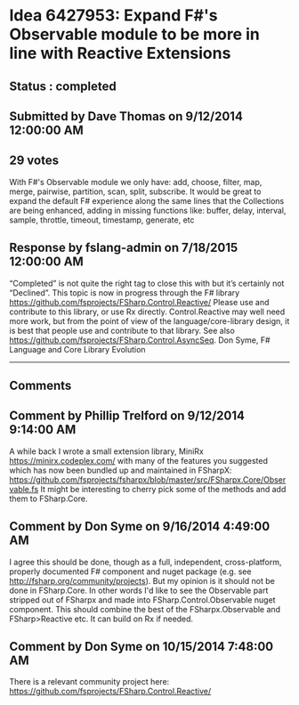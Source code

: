 # Idea 6427953: Expand F#'s Observable module to be more in line with Reactive Extensions #

## Status : completed

## Submitted by Dave Thomas on 9/12/2014 12:00:00 AM

## 29 votes

With F#'s Observable module we only have:
add, choose, filter, map, merge, pairwise, partition, scan, split, subscribe.
It would be great to expand the default F# experience along the same lines that the Collections are being enhanced, adding in missing functions like: buffer, delay, interval, sample, throttle, timeout, timestamp, generate, etc



## Response by fslang-admin on 7/18/2015 12:00:00 AM

“Completed” is not quite the right tag to close this with but it’s certainly not “Declined”.
This topic is now in progress through the F# library https://github.com/fsprojects/FSharp.Control.Reactive/
Please use and contribute to this library, or use Rx directly.
Control.Reactive may well need more work, but from the point of view of the language/core-library design, it is best that people use and contribute to that library.
See also https://github.com/fsprojects/FSharp.Control.AsyncSeq.
Don Syme, F# Language and Core Library Evolution

------------------------
## Comments


## Comment by Phillip Trelford on 9/12/2014 9:14:00 AM
A while back I wrote a small extension library, MiniRx https://minirx.codeplex.com/ with many of the features you suggested which has now been bundled up and maintained in FSharpX: https://github.com/fsprojects/fsharpx/blob/master/src/FSharpx.Core/Observable.fs
It might be interesting to cherry pick some of the methods and add them to FSharp.Core.


## Comment by Don Syme on 9/16/2014 4:49:00 AM
I agree this should be done, though as a full, independent, cross-platform, properly documented F# component and nuget package (e.g. see http://fsharp.org/community/projects). But my opinion is it should not be done in FSharp.Core.
In other words I'd like to see the Observable part stripped out of FSharpx and made into FSharp.Control.Observable nuget component. This should combine the best of the FSharpx.Observable and FSharp>Reactive etc. It can build on Rx if needed.


## Comment by Don Syme on 10/15/2014 7:48:00 AM
There is a relevant community project here: https://github.com/fsprojects/FSharp.Control.Reactive/

